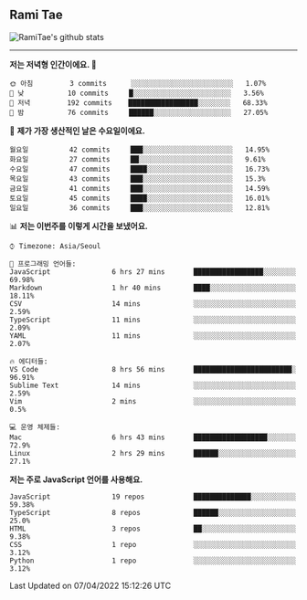 ## Rami Tae

![RamiTae's github stats](https://github-readme-stats.vercel.app/api?username=RamiTae&show_icons=true&theme=tokyonight)

---
<!--START_SECTION:waka-->
**저는 저녁형 인간이에요. 🦉** 

```text
🌞 아침         3 commits      ░░░░░░░░░░░░░░░░░░░░░░░░░   1.07% 
🌆 낮　         10 commits     █░░░░░░░░░░░░░░░░░░░░░░░░   3.56% 
🌃 저녁         192 commits    █████████████████░░░░░░░░   68.33% 
🌙 밤　         76 commits     ██████░░░░░░░░░░░░░░░░░░░   27.05%

```
📅 **제가 가장 생산적인 날은 수요일이에요.** 

```text
월요일          42 commits     ███░░░░░░░░░░░░░░░░░░░░░░   14.95% 
화요일          27 commits     ██░░░░░░░░░░░░░░░░░░░░░░░   9.61% 
수요일          47 commits     ████░░░░░░░░░░░░░░░░░░░░░   16.73% 
목요일          43 commits     ███░░░░░░░░░░░░░░░░░░░░░░   15.3% 
금요일          41 commits     ███░░░░░░░░░░░░░░░░░░░░░░   14.59% 
토요일          45 commits     ████░░░░░░░░░░░░░░░░░░░░░   16.01% 
일요일          36 commits     ███░░░░░░░░░░░░░░░░░░░░░░   12.81%

```


📊 **저는 이번주를 이렇게 시간을 보냈어요.** 

```text
⌚︎ Timezone: Asia/Seoul

💬 프로그래밍 언어들: 
JavaScript               6 hrs 27 mins       █████████████████░░░░░░░░   69.98% 
Markdown                 1 hr 40 mins        ████░░░░░░░░░░░░░░░░░░░░░   18.11% 
CSV                      14 mins             ░░░░░░░░░░░░░░░░░░░░░░░░░   2.59% 
TypeScript               11 mins             ░░░░░░░░░░░░░░░░░░░░░░░░░   2.09% 
YAML                     11 mins             ░░░░░░░░░░░░░░░░░░░░░░░░░   2.07%

🔥 에디터들: 
VS Code                  8 hrs 56 mins       ████████████████████████░   96.91% 
Sublime Text             14 mins             ░░░░░░░░░░░░░░░░░░░░░░░░░   2.59% 
Vim                      2 mins              ░░░░░░░░░░░░░░░░░░░░░░░░░   0.5%

💻 운영 체제들: 
Mac                      6 hrs 43 mins       ██████████████████░░░░░░░   72.9% 
Linux                    2 hrs 29 mins       ██████░░░░░░░░░░░░░░░░░░░   27.1%

```

**저는 주로 JavaScript 언어를 사용해요.** 

```text
JavaScript               19 repos            ██████████████░░░░░░░░░░░   59.38% 
TypeScript               8 repos             ██████░░░░░░░░░░░░░░░░░░░   25.0% 
HTML                     3 repos             ██░░░░░░░░░░░░░░░░░░░░░░░   9.38% 
CSS                      1 repo              ░░░░░░░░░░░░░░░░░░░░░░░░░   3.12% 
Python                   1 repo              ░░░░░░░░░░░░░░░░░░░░░░░░░   3.12%

```



 Last Updated on 07/04/2022 15:12:26 UTC
<!--END_SECTION:waka-->
